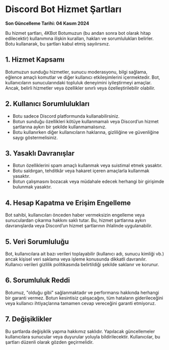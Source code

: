 # Discord Bot Hizmet Şartları

**Son Güncelleme Tarihi: 04 Kasım 2024**

Bu hizmet şartları, 4KBot Botumuzun (bu andan sonra bot olarak hitap edilecektir) kullanımına ilişkin kuralları, hakları ve sorumlulukları belirler. Botu kullanarak, bu şartları kabul etmiş sayılırsınız.

## 1. Hizmet Kapsamı
Botumuzun sunduğu hizmetler, sunucu moderasyonu, bilgi sağlama, eğlence amaçlı komutlar ve diğer kullanıcı etkileşimlerini içermektedir. Bot, kullanıcıların sunucularındaki topluluk deneyimini iyileştirmeyi amaçlar. Ancak, belirli hizmetler veya özellikler sınırlı veya özelleştirilebilir olabilir.

## 2. Kullanıcı Sorumlulukları
- Botu sadece Discord platformunda kullanabilirsiniz.
- Botun sunduğu özellikleri kötüye kullanmamalı veya Discord’un hizmet şartlarına aykırı bir şekilde kullanmamalısınız.
- Botu kullanırken diğer kullanıcıların haklarına, gizliliğine ve güvenliğine saygı göstermelisiniz.

## 3. Yasaklı Davranışlar
- Botun özelliklerini spam amaçlı kullanmak veya suistimal etmek yasaktır.
- Botu saldırgan, tehditkâr veya hakaret içeren amaçlarla kullanmak yasaktır.
- Botun çalışmasını bozacak veya müdahale edecek herhangi bir girişimde bulunmak yasaktır.

## 4. Hesap Kapatma ve Erişim Engelleme
Bot sahibi, kullanıcıları önceden haber vermeksizin engelleme veya sunuculardan çıkarma hakkını saklı tutar. Bu, hizmet şartlarına aykırı davranışlarda veya Discord’un hizmet şartlarının ihlalinde uygulanabilir.

## 5. Veri Sorumluluğu
Bot, kullanıcılara ait bazı verileri toplayabilir (kullanıcı adı, sunucu kimliği vb.) ancak kişisel veri saklama veya işleme konusunda dikkatli davranılır. Kullanıcı verileri gizlilik politikasında belirtildiği şekilde saklanır ve korunur.

## 6. Sorumluluk Reddi
Botumuz, "olduğu gibi" sağlanmaktadır ve performansı hakkında herhangi bir garanti vermez. Botun kesintisiz çalışacağını, tüm hataların giderileceğini veya kullanıcı ihtiyaçlarına tamamen cevap vereceğini garanti etmiyoruz.

## 7. Değişiklikler
Bu şartlarda değişiklik yapma hakkımız saklıdır. Yapılacak güncellemeler kullanıcılara sunucular veya duyurular yoluyla bildirilecektir. Kullanıcılar, bu şartları düzenli olarak gözden geçirmelidir.
